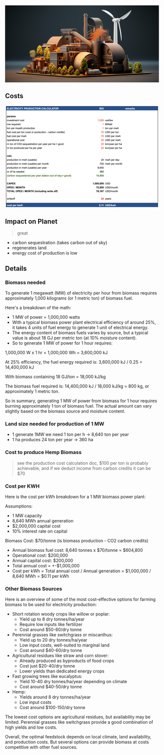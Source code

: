 ![](img/biomass.png)

## Costs

![](img/bioreactor.png)

## Impact on Planet

> great

- carbon sequestration (takes carbon out of sky)
- regenerates land
- energy cost of production is low

## Details

### Biomass needed

To generate 1 megawatt (MW) of electricity per hour from biomass requires approximately 1,000 kilograms (or 1 metric ton) of biomass fuel.

Here's a breakdown of the math:


* 1 MW of power = 1,000,000 watts
* With a typical biomass power plant electrical efficiency of around 25%, it takes 4 units of fuel energy to generate 1 unit of electrical energy.
* The energy content of biomass fuels varies by source, but a typical value is about 18 GJ per metric ton (at 10% moisture content).
* So to generate 1 MW of power for 1 hour requires:

1,000,000 W x 1 hr = 1,000,000 Wh = 3,600,000 kJ

At 25% efficiency, the fuel energy required is: 3,600,000 kJ / 0.25 = 14,400,000 kJ

With biomass containing 18 GJ/ton = 18,000 kJ/kg

The biomass fuel required is: 14,400,000 kJ / 18,000 kJ/kg = 800 kg, or approximately 1 metric ton.

So in summary, generating 1 MW of power from biomass for 1 hour requires burning approximately 1 ton of biomass fuel. The actual amount can vary slightly based on the biomass source and moisture content.

### Land size needed for production of 1 MW

- 1 generate 1MW we need 1 ton per h -> 8,640 ton per year
- 1 ha produces 24 ton per year -> 360 ha

### Cost to produce Hemp Biomass

> see the production cost calculation doc, $100 per ton is probably achievable, and if we deduct income from carbon credits it can be $70


### Cost per KWH

Here is the cost per kWh breakdown for a 1 MW biomass power plant:

Assumptions:

* 1 MW capacity
* 8,640 MWh annual generation
* $2,000,000 capital cost
* 10% interest rate on capital

Biomass Cost: $70/tonne (is biomass production - CO2 carbon credits)

* Annual biomass fuel cost: 8,640 tonnes x $70/tonne = $604,800
* Operational cost: $200,000
* Annual capital cost: $200,000
* Total annual cost = +-$1,000,000
* Cost per kWh = Total annual cost / Annual generation = $1,000,000 / 8,640 MWh = $0.11 per kWh

### Other Biomass Sources

Here is an overview of some of the most cost-effective options for farming biomass to be used for electricity production:

* Short rotation woody crops like willow or poplar:
    * Yield up to 8 dry tonnes/ha/year
    * Require low inputs like fertilizer
    * Cost around $50-60/dry tonne
* Perennial grasses like switchgrass or miscanthus:
    * Yield up to 20 dry tonnes/ha/year
    * Low input costs, well-suited to marginal land
    * Cost around $40-60/dry tonne
* Agricultural residues like straw and corn stover:
    * Already produced as byproducts of food crops
    * Cost just $20-40/dry tonne
    * Lower yields than dedicated energy crops
* Fast growing trees like eucalyptus:
    * Yield 10-40 dry tonnes/ha/year depending on climate
    * Cost around $40-50/dry tonne
* Hemp:
    * Yields around 8 dry tonnes/ha/year
    * Low input costs
    * Cost around $100-150/dry tonne

The lowest cost options are agricultural residues, but availability may be limited. Perennial grasses like switchgrass provide a good combination of high yields and low costs.

Overall, the optimal feedstock depends on local climate, land availability, and production costs. But several options can provide biomass at costs competitive with other fuel sources.
